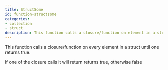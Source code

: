 ```yaml
---
title: StructSome
id: function-structsome
categories:
- collection
- struct
description: This function calls a closure/function on element in a struct until one returns true.
---
```


This function calls a closure/function on every element in a struct until one returns true.

If one of the closure calls it will return returns true, otherwise false
